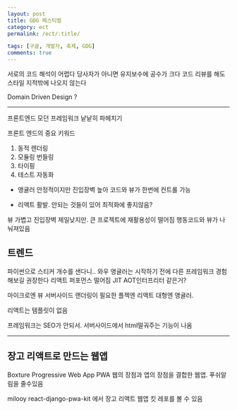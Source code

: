 ```yaml
---
layout: post
title: GDG 페스티벌
category: ect
permalink: /ect/:title/

tags: [구글, 개발자, 축제, GDG]
comments: true
---
```



서로의 코드 해석이 어렵다
당사자가 아니면 유지보수에 공수가 크다
코드 리뷰를 해도 스타일 지적밖에 나오지 않는다

Domain Driven Design ?

-----
프론트엔드 모던 프레임워크 낱낱히 파헤치기

프론트 엔드의 중요 키워드
1. 동적 렌더링
2. 모듈링 번들링
3. 타이핑
4. 테스트 자동화

* 앵귤러 
안정적이지만 진입장벽 높아
코드와 뷰가 한번에 컨트롤 가능
 
* 리액트 
활발. 안되는 것들이 있어
최적화에 좋지않음?

뷰
가볍고 진입장벽 제일낮지만. 큰 프로젝트에 재활용성이 떨어짐
행동코드와 뷰가 나눠져있음

## 트렌드
파이썬으로 스티커 개수를 샌다니.. 와우
앵귤러는 시작하기 전에 다른 프레임워크 경험해보길 권장한다
리액트 퍼포먼스 떨어짐
JIT AOT인터프리터 같은거?

마이크로엔 뷰
서버사이드 랜더링이 필요한 플젝엔 리액트
대형엔 앵귤러.

리액트는 템플릿이 없음 

프레임워크는 SEO가 안되서. 서버사이드에서 html떨궈주는 기능이 나옴 


-----

## 장고 리액트로 만드는 웹앱

Boxture
Progressive Web App PWA
웹의 장점과 앱의 장점을 결합한 웹앱. 푸쉬알림을 줄수있음

milooy react-django-pwa-kit 에서 장고 리액트 웹앱 킷 레포를 볼 수 있음


















